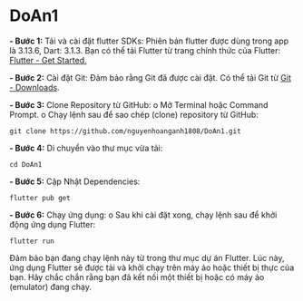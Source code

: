 # DoAn1
**-	Bước 1:** Tải và cài đặt flutter SDKs: Phiên bản flutter được dùng trong app là 3.13.6, Dart: 3.1.3. Bạn có thể tải Flutter từ trang chính thức của Flutter: [Flutter - Get Started.](https://docs.flutter.dev/get-started/install)

**-	Bước 2:** Cài đặt Git: Đảm bảo rằng Git đã được cài đặt. Có thể tải Git từ [Git - Downloads](https://git-scm.com/downloads).

**-	Bước 3:** Clone Repository từ GitHub:
o	Mở Terminal hoặc Command Prompt.
o	Chạy lệnh sau để sao chép (clone) repository từ GitHub:
```
git clone https://github.com/nguyenhoanganh1808/DoAn1.git
```
**-	Bước 4:** Di chuyển vào thư mục vừa tải:
```
cd DoAn1
```
**-	Bước 5:** Cập Nhật Dependencies:
```
flutter pub get
```
**-	Bước 6:** Chạy ứng dụng:
o	Sau khi cài đặt xong, chạy lệnh sau để khởi động ứng dụng Flutter:
```
flutter run
```
Đảm bảo bạn đang chạy lệnh này từ trong thư mục dự án Flutter.
Lúc này, ứng dụng Flutter sẽ được tải và khởi chạy trên máy ảo hoặc thiết bị thực của bạn. Hãy chắc chắn rằng bạn đã kết nối một thiết bị hoặc có máy ảo (emulator) đang chạy.
